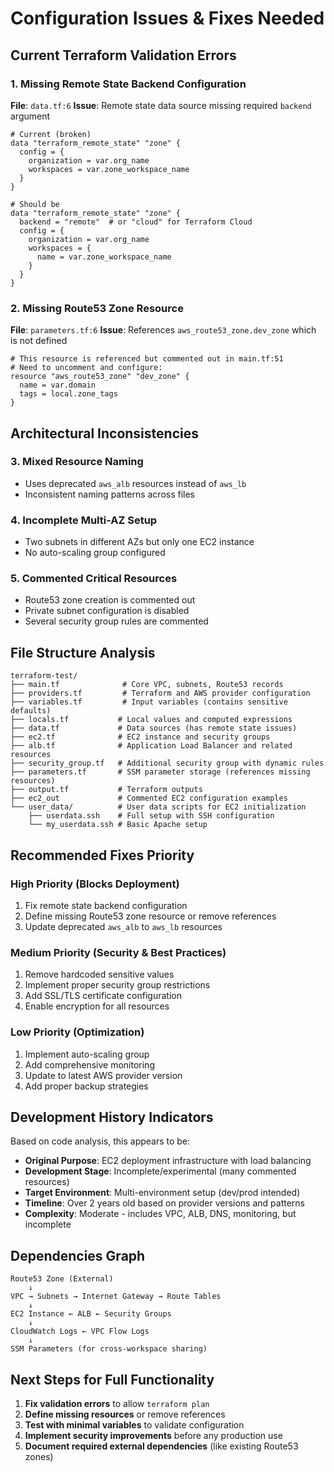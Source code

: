 # Configuration Issues & Fixes Needed

## Current Terraform Validation Errors

### 1. Missing Remote State Backend Configuration
**File**: `data.tf:6`
**Issue**: Remote state data source missing required `backend` argument
```hcl
# Current (broken)
data "terraform_remote_state" "zone" {
  config = {
    organization = var.org_name
    workspaces = var.zone_workspace_name
  }
}

# Should be
data "terraform_remote_state" "zone" {
  backend = "remote"  # or "cloud" for Terraform Cloud
  config = {
    organization = var.org_name
    workspaces = {
      name = var.zone_workspace_name
    }
  }
}
```

### 2. Missing Route53 Zone Resource
**File**: `parameters.tf:6`
**Issue**: References `aws_route53_zone.dev_zone` which is not defined
```hcl
# This resource is referenced but commented out in main.tf:51
# Need to uncomment and configure:
resource "aws_route53_zone" "dev_zone" {
  name = var.domain
  tags = local.zone_tags
}
```

## Architectural Inconsistencies

### 3. Mixed Resource Naming
- Uses deprecated `aws_alb` resources instead of `aws_lb`
- Inconsistent naming patterns across files

### 4. Incomplete Multi-AZ Setup
- Two subnets in different AZs but only one EC2 instance
- No auto-scaling group configured

### 5. Commented Critical Resources
- Route53 zone creation is commented out
- Private subnet configuration is disabled
- Several security group rules are commented

## File Structure Analysis

```
terraform-test/
├── main.tf              # Core VPC, subnets, Route53 records
├── providers.tf         # Terraform and AWS provider configuration
├── variables.tf         # Input variables (contains sensitive defaults)
├── locals.tf           # Local values and computed expressions
├── data.tf             # Data sources (has remote state issues)
├── ec2.tf              # EC2 instance and security groups
├── alb.tf              # Application Load Balancer and related resources
├── security_group.tf   # Additional security group with dynamic rules
├── parameters.tf       # SSM parameter storage (references missing resources)
├── output.tf           # Terraform outputs
├── ec2_out             # Commented EC2 configuration examples
└── user_data/          # User data scripts for EC2 initialization
    ├── userdata.ssh    # Full setup with SSH configuration
    └── my_userdata.ssh # Basic Apache setup
```

## Recommended Fixes Priority

### High Priority (Blocks Deployment)
1. Fix remote state backend configuration
2. Define missing Route53 zone resource or remove references
3. Update deprecated `aws_alb` to `aws_lb` resources

### Medium Priority (Security & Best Practices)
1. Remove hardcoded sensitive values
2. Implement proper security group restrictions
3. Add SSL/TLS certificate configuration
4. Enable encryption for all resources

### Low Priority (Optimization)
1. Implement auto-scaling group
2. Add comprehensive monitoring
3. Update to latest AWS provider version
4. Add proper backup strategies

## Development History Indicators

Based on code analysis, this appears to be:
- **Original Purpose**: EC2 deployment infrastructure with load balancing
- **Development Stage**: Incomplete/experimental (many commented resources)
- **Target Environment**: Multi-environment setup (dev/prod intended)
- **Timeline**: Over 2 years old based on provider versions and patterns
- **Complexity**: Moderate - includes VPC, ALB, DNS, monitoring, but incomplete

## Dependencies Graph

```
Route53 Zone (External) 
    ↓
VPC → Subnets → Internet Gateway → Route Tables
    ↓
EC2 Instance ← ALB ← Security Groups
    ↓
CloudWatch Logs ← VPC Flow Logs
    ↓
SSM Parameters (for cross-workspace sharing)
```

## Next Steps for Full Functionality

1. **Fix validation errors** to allow `terraform plan`
2. **Define missing resources** or remove references
3. **Test with minimal variables** to validate configuration
4. **Implement security improvements** before any production use
5. **Document required external dependencies** (like existing Route53 zones)